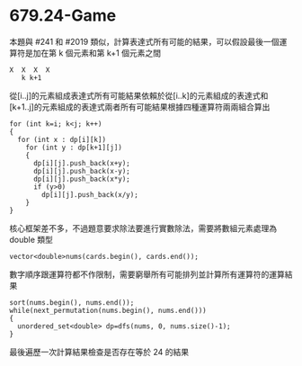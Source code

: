 # 679.24-Game

本題與 #241 和 #2019 類似，計算表達式所有可能的結果，可以假設最後一個運算符是加在第 k 個元素和第 k+1 個元素之間

```
X  X  X  X
   k k+1
```

從[i..j]的元素組成表達式所有可能結果依賴於從[i..k]的元素組成的表達式和[k+1..j]的元素組成的表達式兩者所有可能結果根據四種運算符兩兩組合算出

```
for (int k=i; k<j; k++)
{
  for (int x : dp[i][k])
    for (int y : dp[k+1][j])
    {
      dp[i][j].push_back(x+y);
      dp[i][j].push_back(x-y);
      dp[i][j].push_back(x*y);
      if (y>0)
        dp[i][j].push_back(x/y);
    }
}
```

核心框架差不多，不過題意要求除法要進行實數除法，需要將數組元素處理為 double 類型

```
vector<double>nums(cards.begin(), cards.end());
```

數字順序跟運算符都不作限制，需要窮舉所有可能排列並計算所有運算符的運算結果

```
sort(nums.begin(), nums.end());
while(next_permutation(nums.begin(), nums.end()))
{
  unordered_set<double> dp=dfs(nums, 0, nums.size()-1);
}
```

最後遍歷一次計算結果檢查是否存在等於 24 的結果
